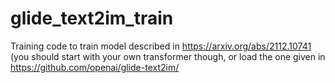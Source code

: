 # glide_text2im_train
Training code to train model described in https://arxiv.org/abs/2112.10741 (you should start with your own transformer though, or load the one given in https://github.com/openai/glide-text2im/
